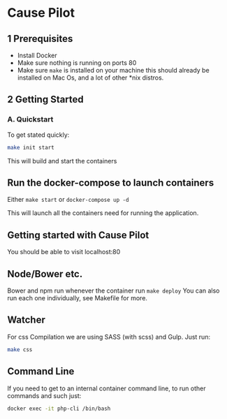 Cause Pilot
=========================

1 Prerequisites
----------------
 - Install Docker
 - Make sure nothing is running on  ports 80
 - Make sure `make` is installed on your machine this should already be installed on Mac Os, and a lot of other *nix distros.


2 Getting Started
------------------

### A. Quickstart

To get stated quickly:
```sh
make init start 
```
This will build and start the containers


Run the docker-compose to launch containers
----------------------------------------------
Either `make start` or `docker-compose up -d`

This will launch all the containers need for running the application.

Getting started with Cause Pilot
-----------------------------------

You should be able to visit localhost:80

Node/Bower etc.
------------------------
Bower and npm run whenever the container run `make deploy` You can also run each one individually, see Makefile for more.

Watcher
----------

For css Compilation we are using SASS (with scss) and Gulp. Just run: 
```sh 
make css
```

Command Line
-------------
If you need to get to an internal container command line, to run other commands and such just:
```sh 
docker exec -it php-cli /bin/bash
```